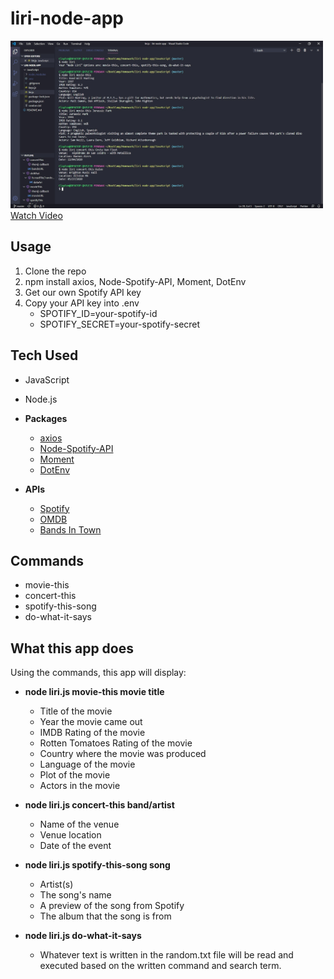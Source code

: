 # liri-node-app
<img src = "node-liri-screenshot.jpg" width = "500">
<a href = "https://drive.google.com/file/d/1-5aznZlZloVpOjms0tw2v5DwYkBCtTZB/view">Watch Video</a>

## Usage
1. Clone the repo
1. npm install axios, Node-Spotify-API, Moment, DotEnv
1. Get our own Spotify API key
1. Copy your API key into .env
   * SPOTIFY_ID=your-spotify-id
   * SPOTIFY_SECRET=your-spotify-secret

## Tech Used
* JavaScript
* Node.js

* **Packages**
  * [axios](https://www.npmjs.com/package/axios)
  * [Node-Spotify-API](https://www.npmjs.com/package/node-spotify-api)
  * [Moment](https://www.npmjs.com/package/moment)
  * [DotEnv](https://www.npmjs.com/package/dotenv)
  
* **APIs**
  * [Spotify](https://developer.spotify.com/documentation/web-api/)
  * [OMDB](http://www.omdbapi.com/)
  * [Bands In Town](https://www.artists.bandsintown.com/support/api-installation)

## Commands
* movie-this
* concert-this
* spotify-this-song
* do-what-it-says

## What this app does
Using the commands, this app will display:
* **node liri.js movie-this movie title**
  * Title of the movie
  * Year the movie came out
  * IMDB Rating of the movie
  * Rotten Tomatoes Rating of the movie
  * Country where the movie was produced
  * Language of the movie
  * Plot of the movie
  * Actors in the movie
  
* **node liri.js concert-this band/artist**
  * Name of the venue
  * Venue location
  * Date of the event
  
* **node liri.js spotify-this-song song**
  * Artist(s)
  * The song's name
  * A preview of the song from Spotify
  * The album that the song is from
  

* **node liri.js do-what-it-says**
  * Whatever text is written in the random.txt file will be read and executed based on the written command and search term.
